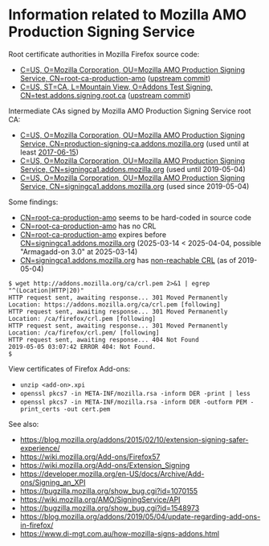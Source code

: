 Information related to Mozilla AMO Production Signing Service
=============================================================

Root certificate authorities in Mozilla Firefox source code:

  * [C=US, O=Mozilla Corporation, OU=Mozilla AMO Production Signing Service, CN=root-ca-production-amo](7dd43faa.0) ([upstream commit](https://github.com/mozilla/gecko-dev/commit/7b5d12ad46e0c48500458432b69b9330e311babe))
  * [C=US, ST=CA, L=Mountain View, O=Addons Test Signing, CN=test.addons.signing.root.ca](9d0dad87.0) ([upstream commit](https://github.com/mozilla/gecko-dev/commit/7b5d12ad46e0c48500458432b69b9330e311babe))

Intermediate CAs signed by Mozilla AMO Production Signing Service root CA:

  * [C=US, O=Mozilla Corporation, OU=Mozilla AMO Production Signing Service, CN=production-signing-ca.addons.mozilla.org](51b97126.0) (used until at least [2017-06-15](https://github.com/mozilla/gecko-dev/commit/28c0b4915fda9f6a93a18047974f17653eb1f24b))
  * [C=US, O=Mozilla Corporation, OU=Mozilla AMO Production Signing Service, CN=signingca1.addons.mozilla.org](fe942ae0.0) (used until 2019-05-04)
  * [C=US, O=Mozilla Corporation, OU=Mozilla AMO Production Signing Service, CN=signingca1.addons.mozilla.org](fe942ae0.1) (used since 2019-05-04)

Some findings:

  * [CN=root-ca-production-amo](7dd43faa.0) seems to be hard-coded in source code
  * [CN=root-ca-production-amo](7dd43faa.0) has no CRL
  * [CN=root-ca-production-amo](7dd43faa.0) expires before [CN=signingca1.addons.mozilla.org](fe942ae0.1) (2025-03-14 < 2025-04-04, possible "Armagadd-on 3.0" at 2025-03-14)
  * [CN=signingca1.addons.mozilla.org](fe942ae0.1) has [non-reachable CRL](http://addons.mozilla.org/ca/crl.pem) (as of 2019-05-04)

```
$ wget http://addons.mozilla.org/ca/crl.pem 2>&1 | egrep "^(Location|HTTP|20)"
HTTP request sent, awaiting response... 301 Moved Permanently
Location: https://addons.mozilla.org/ca/crl.pem [following]
HTTP request sent, awaiting response... 301 Moved Permanently
Location: /ca/firefox/crl.pem [following]
HTTP request sent, awaiting response... 301 Moved Permanently
Location: /ca/firefox/crl.pem/ [following]
HTTP request sent, awaiting response... 404 Not Found
2019-05-05 03:07:42 ERROR 404: Not Found.
$ 
```

View certificates of Firefox Add-ons:

  * `unzip <add-on>.xpi`
  * `openssl pkcs7 -in META-INF/mozilla.rsa -inform DER -print | less`
  * `openssl pkcs7 -in META-INF/mozilla.rsa -inform DER -outform PEM -print_certs -out cert.pem`

See also:

  * https://blog.mozilla.org/addons/2015/02/10/extension-signing-safer-experience/
  * https://wiki.mozilla.org/Add-ons/Firefox57
  * https://wiki.mozilla.org/Add-ons/Extension_Signing
  * https://developer.mozilla.org/en-US/docs/Archive/Add-ons/Signing_an_XPI
  * https://bugzilla.mozilla.org/show_bug.cgi?id=1070155
  * https://wiki.mozilla.org/AMO/SigningService/API
  * https://bugzilla.mozilla.org/show_bug.cgi?id=1548973
  * https://blog.mozilla.org/addons/2019/05/04/update-regarding-add-ons-in-firefox/
  * https://www.di-mgt.com.au/how-mozilla-signs-addons.html
